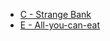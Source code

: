 * [C - Strange Bank](https://atcoder.jp/contests/abc099/tasks/abc099_c)
* [E - All-you-can-eat](https://atcoder.jp/contests/abc145/tasks/abc145_e)
